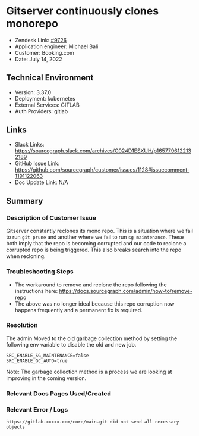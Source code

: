 
# Gitserver continuously clones monorepo <!-- Ticket Title  Hint: include keywords to make it searchable -->

- Zendesk Link: [#9726](https://sourcegraph.zendesk.com/agent/tickets/9726)
- Application engineer: Michael Bali
- Customer: Booking.com <!-- Redact if this contains personally identifying information -->
- Date: July 14, 2022

<!-- Data populated from integration, speak to Ben Gordon or Michael Bali if not working -->
<!-- During Internal team trial, fill missing data manually (we are waiting for all data to sync) -->

## Technical Environment
- Version: 3.37.0​
- Deployment: kubernetes
- External Services: GITLAB
- Auth Providers: gitlab


## Links
<!-- Data for application engineer manual entry -->
- Slack Links: https://sourcegraph.slack.com/archives/C024D1ESXUH/p1657796122132189
- GitHub Issue Link: https://github.com/sourcegraph/customer/issues/1128#issuecomment-1191122063
- Doc Update Link: N/A

## Summary
### Description of Customer Issue
Gitserver constantly reclones its mono repo. This is a situation where we fail to run `git prune` and another where we fail to run `sg maintenance`. These both imply that the repo is becoming corrupted and our code to reclone a corrupted repo is being triggered. This also breaks search into the repo when recloning.

### Troubleshooting Steps
- The workaround to remove and reclone the repo following the instructions here: https://docs.sourcegraph.com/admin/how-to/remove-repo
- The above was no longer ideal because this repo corruption now happens frequently and a permanent fix is required.

### Resolution
The admin Moved to the old garbage collection method by setting the following env variable to disable the old and new job.
```
SRC_ENABLE_SG_MAINTENANCE=false
SRC_ENABLE_GC_AUTO=true
```


Note: The garbage collection method is a process we are looking at improving in the coming version.

### Relevant Docs Pages Used/Created

### Relevant Error / Logs
<!-- Please redact keys, tokens, and personal identifying information -->
`https://gitlab.xxxxx.com/core/main.git did not send all necessary objects`


<!-- Once complete, upload a copy to https://github.com/sourcegraph/support-tools-internal/tree/main/resolved-tickets as a .md file -->
<!-- Name the file 9726.md -->
